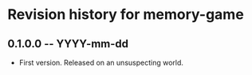 # Revision history for memory-game

## 0.1.0.0 -- YYYY-mm-dd

* First version. Released on an unsuspecting world.
